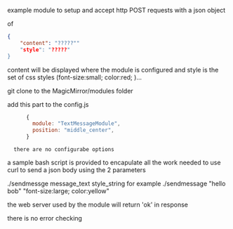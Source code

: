 example module to setup and accept http POST requests 
with a json object 

of 
```json
{
	"content": "?????""
	"style": "?????"
}
```
content will be displayed where the module is configured
and style is the set of css styles (font-size:small; color:red; )...

git clone to the MagicMirror/modules folder

add this part to the config.js
```javascript
      {
      	module: "TextMessageModule",
      	position: "middle_center",
      }
```
      there are no configurabe options

a sample bash script is provided to encapulate all the work needed to use curl to send a json body
using the 2 parameters

./sendmessge  message_text style_string
for example
./sendmessage "hello bob"  "font-size:large; color:yellow"

the web server used by the module will return 'ok' in response 

there is no error checking 
